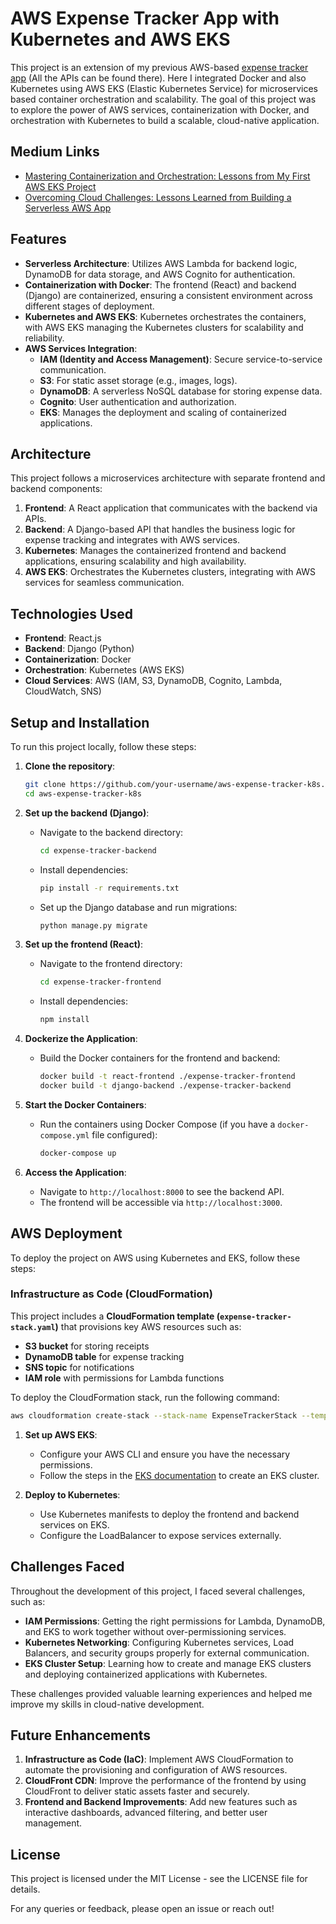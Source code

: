 # AWS Expense Tracker App with Kubernetes and AWS EKS

This project is an extension of my previous AWS-based [expense tracker app](https://github.com/namratabhaumik/ExpenseTracker) (All the APIs can be found there). Here I integrated Docker and also Kubernetes using AWS EKS (Elastic Kubernetes Service) for microservices based container orchestration and scalability. The goal of this project was to explore the power of AWS services, containerization with Docker, and orchestration with Kubernetes to build a scalable, cloud-native application.

## Medium Links
- [Mastering Containerization and Orchestration: Lessons from My First AWS EKS Project](https://namrata-bhaumik.medium.com/mastering-containerization-and-orchestration-lessons-from-my-first-aws-eks-project-0e9918f43b12?source=friends_link&sk=08cef3208d13c6e2dc68b067e3576285)
- [Overcoming Cloud Challenges: Lessons Learned from Building a Serverless AWS App](https://namrata-bhaumik.medium.com/overcoming-cloud-challenges-lessons-learned-from-building-a-serverless-aws-app-5d3c59efc9eb?source=friends_link&sk=437b217db913371db42d0e9ec5831cc4)

## Features

- **Serverless Architecture**: Utilizes AWS Lambda for backend logic, DynamoDB for data storage, and AWS Cognito for authentication.
- **Containerization with Docker**: The frontend (React) and backend (Django) are containerized, ensuring a consistent environment across different stages of deployment.
- **Kubernetes and AWS EKS**: Kubernetes orchestrates the containers, with AWS EKS managing the Kubernetes clusters for scalability and reliability.
- **AWS Services Integration**:
  - **IAM (Identity and Access Management)**: Secure service-to-service communication.
  - **S3**: For static asset storage (e.g., images, logs).
  - **DynamoDB**: A serverless NoSQL database for storing expense data.
  - **Cognito**: User authentication and authorization.
  - **EKS**: Manages the deployment and scaling of containerized applications.

## Architecture

This project follows a microservices architecture with separate frontend and backend components:

1. **Frontend**: A React application that communicates with the backend via APIs.
2. **Backend**: A Django-based API that handles the business logic for expense tracking and integrates with AWS services.
3. **Kubernetes**: Manages the containerized frontend and backend applications, ensuring scalability and high availability.
4. **AWS EKS**: Orchestrates the Kubernetes clusters, integrating with AWS services for seamless communication.

## Technologies Used

- **Frontend**: React.js
- **Backend**: Django (Python)
- **Containerization**: Docker
- **Orchestration**: Kubernetes (AWS EKS)
- **Cloud Services**: AWS (IAM, S3, DynamoDB, Cognito, Lambda, CloudWatch, SNS)

## Setup and Installation

To run this project locally, follow these steps:

1. **Clone the repository**:

   ```bash
   git clone https://github.com/your-username/aws-expense-tracker-k8s.git
   cd aws-expense-tracker-k8s
   ```

2. **Set up the backend (Django)**:

   - Navigate to the backend directory:
     ```bash
     cd expense-tracker-backend
     ```
   - Install dependencies:
     ```bash
     pip install -r requirements.txt
     ```
   - Set up the Django database and run migrations:
     ```bash
     python manage.py migrate
     ```

3. **Set up the frontend (React)**:

   - Navigate to the frontend directory:
     ```bash
     cd expense-tracker-frontend
     ```
   - Install dependencies:
     ```bash
     npm install
     ```

4. **Dockerize the Application**:

   - Build the Docker containers for the frontend and backend:
     ```bash
     docker build -t react-frontend ./expense-tracker-frontend
     docker build -t django-backend ./expense-tracker-backend
     ```

5. **Start the Docker Containers**:

   - Run the containers using Docker Compose (if you have a `docker-compose.yml` file configured):
     ```bash
     docker-compose up
     ```

6. **Access the Application**:
   - Navigate to `http://localhost:8000` to see the backend API.
   - The frontend will be accessible via `http://localhost:3000`.

## AWS Deployment

To deploy the project on AWS using Kubernetes and EKS, follow these steps:

### **Infrastructure as Code (CloudFormation)**

This project includes a **CloudFormation template (`expense-tracker-stack.yaml`)** that provisions key AWS resources such as:

- **S3 bucket** for storing receipts
- **DynamoDB table** for expense tracking
- **SNS topic** for notifications
- **IAM role** with permissions for Lambda functions

To deploy the CloudFormation stack, run the following command:

```bash
aws cloudformation create-stack --stack-name ExpenseTrackerStack --template-body file://cloudformation/expense-tracker-stack.yaml --capabilities CAPABILITY_NAMED_IAM
```

1. **Set up AWS EKS**:

   - Configure your AWS CLI and ensure you have the necessary permissions.
   - Follow the steps in the [EKS documentation](https://docs.aws.amazon.com/eks/latest/userguide/getting-started.html) to create an EKS cluster.

2. **Deploy to Kubernetes**:
   - Use Kubernetes manifests to deploy the frontend and backend services on EKS.
   - Configure the LoadBalancer to expose services externally.

## Challenges Faced

Throughout the development of this project, I faced several challenges, such as:

- **IAM Permissions**: Getting the right permissions for Lambda, DynamoDB, and EKS to work together without over-permissioning services.
- **Kubernetes Networking**: Configuring Kubernetes services, Load Balancers, and security groups properly for external communication.
- **EKS Cluster Setup**: Learning how to create and manage EKS clusters and deploying containerized applications with Kubernetes.

These challenges provided valuable learning experiences and helped me improve my skills in cloud-native development.

## Future Enhancements

1. **Infrastructure as Code (IaC)**: Implement AWS CloudFormation to automate the provisioning and configuration of AWS resources.
2. **CloudFront CDN**: Improve the performance of the frontend by using CloudFront to deliver static assets faster and securely.
3. **Frontend and Backend Improvements**: Add new features such as interactive dashboards, advanced filtering, and better user management.

## License

This project is licensed under the MIT License - see the LICENSE file for details.

For any queries or feedback, please open an issue or reach out!
